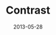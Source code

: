 ---
layout: music 
title: "Contrast"
series: "GoodSex"
date: 2013-05-28 
description: "Brian talks about the biggest sexual topic in our culture. (This message contains adult content.)"
audio: "http://www.crossroads.net/players/media/hq/goodsex_02.mp3"
audio-duration: "55:59"
src: "http://www.crossroads.net/players/media/mediumHz/190x110_GoodSex.jpg"
---